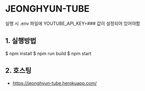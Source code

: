 # JEONGHYUN-TUBE

실행 시 .env 파일에 YOUTUBE_API_KEY=### 값이 설정되어 있어야함

## 1. 실행방법

$ npm install
$ npm run build
$ npm start


## 2. 호스팅
- https://jeonghyun-tube.herokuapp.com/

